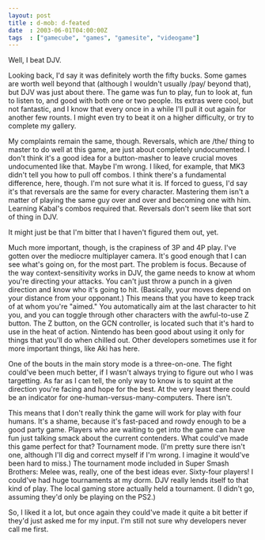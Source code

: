 ```yaml
---
layout: post
title : d-mob: d-feated
date  : 2003-06-01T04:00:00Z
tags  : ["gamecube", "games", "gamesite", "videogame"]
---
```

Well, I beat DJV.

Looking back, I'd say it was definitely worth the fifty bucks.  Some games are worth well beyond that (although I wouldn't usually /pay/ beyond that), but DJV was just about there.  The game was fun to play, fun to look at, fun to listen to, and good with both one or two people.  Its extras were cool, but not fantastic, and I know that every once in a while I'll pull it out again for another few rounts.  I might even try to beat it on a higher difficulty, or try to complete my gallery.

My complaints remain the same, though.  Reversals, which are /the/ thing to master to do well at this game, are just about completely undocumented.  I don't think it's a good idea for a button-masher to leave crucial moves undocumented like that.  Maybe I'm wrong.  I liked, for example, that MK3 didn't tell you how to pull off combos.  I think there's a fundamental difference, here, though.  I'm not sure what it is.  If forced to guess, I'd say it's that reversals are the same for every character.  Mastering them isn't a matter of playing the same guy over and over and becoming one with him. Learning Kabal's combos required that.  Reversals don't seem like that sort of thing in DJV.

It might just be that I'm bitter that I haven't figured them out, yet.

Much more important, though, is the crapiness of 3P and 4P play.  I've gotten over the mediocre multiplayer camera.  It's good enough that I can see what's going on, for the most part.  The problem is focus.  Because of the way context-sensitivity works in DJV, the game needs to know at whom you're directing your attacks.  You can't just throw a punch in a given direction and know who it's going to hit.  (Basically, your moves depend on your distance from your opponant.)  This means that you have to keep track of at whom you're "aimed."  You automatically aim at the last character to hit you, and you can toggle through other characters with the awful-to-use Z button.  The Z button, on the GCN controller, is located such that it's hard to use in the heat of action.  Nintendo has been good about using it only for things that you'll do when chilled out.  Other developers sometimes use it for more important things, like Aki has here.

One of the bouts in the main story mode is a three-on-one.  The fight could've been much better, if I wasn't always trying to figure out who I was targetting. As far as I can tell, the only way to know is to squint at the direction you're facing and hope for the best.  At the very least there could be an indicator for one-human-versus-many-computers.  There isn't.

This means that I don't really think the game will work for play with four humans.  It's a shame, because it's fast-paced and rowdy enough to be a good party game.  Players who are waiting to get into the game can have fun just talking smack about the current contenders.  What could've made this game perfect for that?  Tournament mode.  (I'm pretty sure there isn't one, although I'll dig and correct myself if I'm wrong.  I imagine it would've been hard to miss.)  The tournament mode included in Super Smash Brothers: Melee was, really, one of the best ideas ever.  Sixty-four players!  I could've had huge tournaments at my dorm.  DJV really lends itself to that kind of play.  The local gaming store actually held a tournament.  (I didn't go, assuming they'd only be playing on the PS2.)

So, I liked it a lot, but once again they could've made it quite a bit better if they'd just asked me for my input.  I'm still not sure why developers never call me first.

